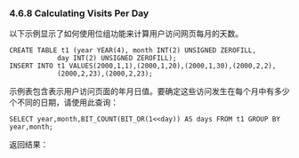### 4.6.8 Calculating Visits Per Day

以下示例显示了如何使用位组功能来计算用户访问网页每月的天数。

```
CREATE TABLE t1 (year YEAR(4), month INT(2) UNSIGNED ZEROFILL,
            day INT(2) UNSIGNED ZEROFILL);
INSERT INTO t1 VALUES(2000,1,1),(2000,1,20),(2000,1,30),(2000,2,2),
            (2000,2,23),(2000,2,23);
```

示例表包含表示用户访问页面的年月日值。要确定这些访问发生在每个月中有多少个不同的日期，请使用此查询：

```
SELECT year,month,BIT_COUNT(BIT_OR(1<<day)) AS days FROM t1 GROUP BY year,month;
```

返回结果：



